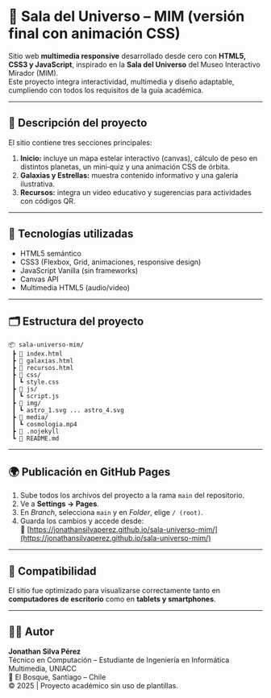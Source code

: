 # 🌌 Sala del Universo – MIM (versión final con animación CSS)

Sitio web **multimedia responsive** desarrollado desde cero con **HTML5, CSS3 y JavaScript**, inspirado en la **Sala del Universo** del Museo Interactivo Mirador (MIM).  
Este proyecto integra interactividad, multimedia y diseño adaptable, cumpliendo con todos los requisitos de la guía académica.

---

## 📖 Descripción del proyecto
El sitio contiene tres secciones principales:

1. **Inicio:** incluye un mapa estelar interactivo (canvas), cálculo de peso en distintos planetas, un mini‑quiz y una animación CSS de órbita.  
2. **Galaxias y Estrellas:** muestra contenido informativo y una galería ilustrativa.  
3. **Recursos:** integra un video educativo y sugerencias para actividades con códigos QR.

---

## 🧩 Tecnologías utilizadas
- HTML5 semántico  
- CSS3 (Flexbox, Grid, animaciones, responsive design)  
- JavaScript Vanilla (sin frameworks)  
- Canvas API  
- Multimedia HTML5 (audio/video)

---

## 🗂️ Estructura del proyecto
```
📦 sala-universo-mim/
 ┣ 📄 index.html
 ┣ 📄 galaxias.html
 ┣ 📄 recursos.html
 ┣ 📁 css/
 ┃ ┗ style.css
 ┣ 📁 js/
 ┃ ┗ script.js
 ┣ 📁 img/
 ┃ ┗ astro_1.svg ... astro_4.svg
 ┣ 📁 media/
 ┃ ┗ cosmologia.mp4
 ┣ 📄 .nojekyll
 ┗ 📄 README.md
```

---

## 🌍 Publicación en GitHub Pages
1. Sube todos los archivos del proyecto a la rama `main` del repositorio.  
2. Ve a **Settings → Pages**.  
3. En *Branch*, selecciona `main` y en *Folder*, elige `/ (root)`.  
4. Guarda los cambios y accede desde:  
   🔗 [https://jonathansilvaperez.github.io/sala-universo-mim/](https://jonathansilvaperez.github.io/sala-universo-mim/)

---

## 📱 Compatibilidad
El sitio fue optimizado para visualizarse correctamente tanto en **computadores de escritorio** como en **tablets y smartphones**.

---

## 👨‍💻 Autor
**Jonathan Silva Pérez**  
Técnico en Computación – Estudiante de Ingeniería en Informática Multimedia, UNIACC  
📍 El Bosque, Santiago – Chile  
© 2025 | Proyecto académico sin uso de plantillas.
